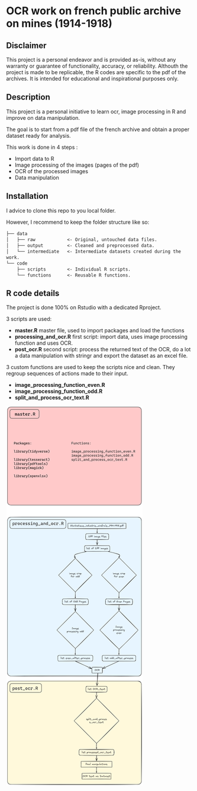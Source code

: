 # OCR work on french public archive on mines (1914-1918)


## Disclaimer

This project is a personal endeavor and is provided as-is, without any warranty or guarantee of functionality, accuracy, or reliability. Althouth the project is made to be replicable, the R codes are specific to the pdf of the archives. It is intended for educational and inspirational purposes only.


## Description

This project is a personal initiative to learn ocr, image processing in R and improve on data manipulation.

The goal is to start from a pdf file of the french archive and obtain a proper dataset ready for analysis.

This work is done in 4 steps :

- Import data to R
- Image processing of the images (pages of the pdf)
- OCR of the processed images
- Data manipulation


## Installation

I advice to clone this repo to you local folder.

However, I recommend to keep the folder structure like so:

```
├── data
│   ├── raw            <- Original, untouched data files.
│   ├── output         <- Cleaned and preprocessed data.
│   └── intermediate   <- Intermediate datasets created during the work.
└── code
    ├── scripts        <- Individual R scripts.
    └── functions      <- Reusable R functions.
```


## R code details

The project is done 100% on Rstudio with a dedicated Rproject.

3 scripts are used:

- **master.R** master file, used to import packages and load the functions
- **processing_and_ocr.R** first script: import data, uses image processing function and uses OCR.
- **post_ocr.R** second script: process the returned text of the OCR, do a lot a data manipulation with stringr and export the dataset as an excel file.

3 custom functions are used to keep the scripts nice and clean. They regroup sequences of actions made to their input.

- **image_processing_function_even.R** 
- **image_processing_function_odd.R**
- **split_and_process_ocr_text.R**


![map of the R work](v2.png)
